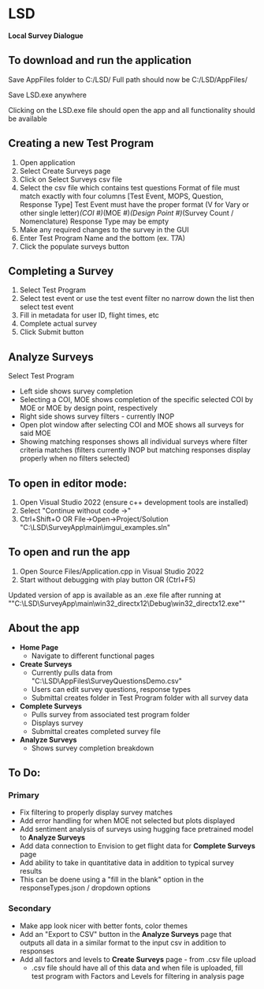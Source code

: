 # LSD
**Local Survey Dialogue**


## To download and run the application
Save AppFiles folder to C:/LSD/
Full path should now be C:/LSD/AppFiles/

Save LSD.exe anywhere

Clicking on the LSD.exe file should open the app and all functionality should be available

## Creating a new Test Program
1. Open application
2. Select Create Surveys page
3. Click on Select Surveys csv file
4. Select the csv file which contains test questions
    Format of file must match exactly with four columns
       [Test Event, MOPS, Question, Response Type]
   Test Event must have the proper format
   (V for Vary or other single letter)_(COI #)_(MOE #)_(Design Point #)_(Survey Count / Nomenclature)
   Response Type may be empty
5.  Make any required changes to the survey in the GUI
6.  Enter Test Program Name and the bottom (ex. T7A)
7.  Click the populate surveys button

## Completing a Survey
1. Select Test Program
2. Select test event or use the test event filter no narrow down the list then select test event
3. Fill in metadata for user ID, flight times, etc
4. Complete actual survey
5. Click Submit button

## Analyze Surveys
Select Test Program
- Left side shows survey completion
- Selecting a COI, MOE shows completion of the specific selected COI by MOE or MOE by design point, respectively
- Right side shows survey filters - currently INOP
- Open plot window after selecting COI and MOE shows all surveys for said MOE
- Showing matching responses shows all individual surveys where filter criteria matches (filters currently INOP but matching responses display properly when no filters selected)
   
## To open in editor mode:
1. Open Visual Studio 2022 (ensure c++ development tools are installed)
2. Select "Continue without code ->"
3. Ctrl+Shift+O OR File->Open->Project/Solution
    "C:\LSD\SurveyApp\main\imgui_examples.sln"

## To open and run the app
1. Open Source Files/Application.cpp in Visual Studio 2022
2. Start without debugging with play button OR (Ctrl+F5)

Updated version of app is available as an .exe file after running at ""C:\LSD\SurveyApp\main\win32_directx12\Debug\win32_directx12.exe""

## About the app

- **Home Page**
  -  Navigate to different functional pages
- **Create Surveys**
  -  Currently pulls data from "C:\LSD\AppFiles\SurveyQuestionsDemo.csv"
  -  Users can edit survey questions, response types
  -  Submittal creates folder in Test Program folder with all survey data
- **Complete Surveys**
  -  Pulls survey from associated test program folder
  -  Displays survey
  -  Submittal creates completed survey file
- **Analyze Surveys**
  -  Shows survey completion breakdown
  
  


## To Do:
### Primary
  - Fix filtering to properly display survey matches
  - Add error handling for when MOE not selected but plots displayed
  - Add sentiment analysis of surveys using hugging face pretrained model to **Analyze Surveys**
  - Add data connection to Envision to get flight data for **Complete Surveys** page
  - Add ability to take in quantitative data in addition to typical survey results
   - This can be doene using a "fill in the blank" option in the responseTypes.json / dropdown options
### Secondary
  - Make app look nicer with better fonts, color themes
  - Add an "Export to CSV" button in the **Analyze Surveys** page that outputs all data in a similar format to the input csv in addition to responses
  - Add all factors and levels to **Create Surveys** page - from .csv file upload
    - .csv file should have all of this data and when file is uploaded, fill test program with Factors and Levels for filtering in analysis page
  
  
